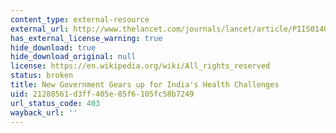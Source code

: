 ```yaml
---
content_type: external-resource
external_url: http://www.thelancet.com/journals/lancet/article/PIIS0140-6736(14)61016-3/abstract
has_external_license_warning: true
hide_download: true
hide_download_original: null
license: https://en.wikipedia.org/wiki/All_rights_reserved
status: broken
title: New Government Gears up for India's Health Challenges
uid: 21288561-d3ff-405e-85f6-105fc58b7249
url_status_code: 403
wayback_url: ''
---
```

